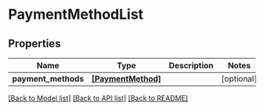 # PaymentMethodList


## Properties
Name | Type | Description | Notes
------------ | ------------- | ------------- | -------------
**payment_methods** | [**[PaymentMethod]**](PaymentMethod.md) |  | [optional] 

[[Back to Model list]](../README.md#documentation-for-models) [[Back to API list]](../README.md#documentation-for-api-endpoints) [[Back to README]](../README.md)


